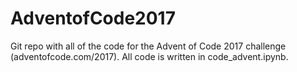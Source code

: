 # AdventofCode2017

Git repo with all of the code for the Advent of Code 2017 challenge (adventofcode.com/2017). All code is written in code_advent.ipynb.
